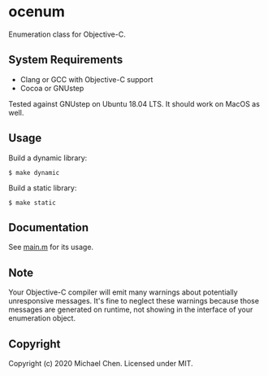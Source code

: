 # ocenum

Enumeration class for Objective-C.

## System Requirements

* Clang or GCC with Objective-C support
* Cocoa or GNUstep

Tested against GNUstep on Ubuntu 18.04 LTS. It should work on MacOS as well.

## Usage

Build a dynamic library:

```
$ make dynamic
```

Build a static library:

```
$ make static
```

## Documentation

See [main.m](/main.m) for its usage.

## Note

Your Objective-C compiler will emit many warnings about potentially unresponsive messages. It's fine to neglect these warnings because those messages are generated on runtime, not showing in the interface of your enumeration object.

## Copyright

Copyright (c) 2020 Michael Chen.  Licensed under MIT.
